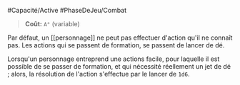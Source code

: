 #Capacité/Active #PhaseDeJeu/Combat 
> **Coût:** `A°` (variable)

Par défaut, un [[personnage]] ne peut pas effectuer d'action qu'il ne connaît pas. Les actions qui se passent de formation, se passent de lancer de dé. 

Lorsqu'un personnage entreprend une actions facile, pour laquelle il est possible de se passer de formation, et qui nécessité réellement un jet de dé ; alors, la résolution de l'action s'effectue par le lancer de `1d6`.